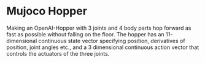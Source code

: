 # Mujoco Hopper 
Making an OpenAI-Hopper with 3 joints and 4 body parts hop forward as fast as possible without falling on the floor. The hopper has an 11-dimensional continuous state vector specifying position, derivatives of position, joint angles etc., and a 3 dimensional continuous action vector that controls the actuators of the three joints.

